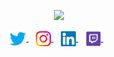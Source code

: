 <!-- Typing SVG generated from - https://github.com/DenverCoder1/readme-typing-svg | https://readme-typing-svg.herokuapp.com/demo/ -->
<p align="center">
  <a href="https://github.com/DenverCoder1/readme-typing-svg"><img src="https://readme-typing-svg.herokuapp.com/?lines=Hello%20World!;I'm%20Farhath%20Manas;Tech%20Speaker;Open-Source%20Enthusiast&font=Fira%20Code&center=true&width=475&height=45&color=4493f8&vCenter=true&size=32"></a>
</p>

<!-- Social icons section -->
<p align="center">
<a href="#" target="_blank">
  <img align="center" alt="Farhath Manas | Twitter" width="26px" src="/src/twitter.svg" />
</a> &nbsp;&nbsp;
<a href="#" target="_blank">
  <img align="center" alt="Farhath Manas | Instagram" width="24px" src="/src/instagram.svg" />
</a> &nbsp;&nbsp;
<a href="#" target="_blank">
  <img align="center" alt="Farhath Manas | Linkedin" width="24px" src="/src/linkedin.svg" />
</a> &nbsp;&nbsp;
<a href="#" target="_blank">
  <img align="center" alt="Farhath Manas | Twitch" width="24px" src="/src/twitch.webp" />
</a> &nbsp;&nbsp;
<p>
  
<br/>
